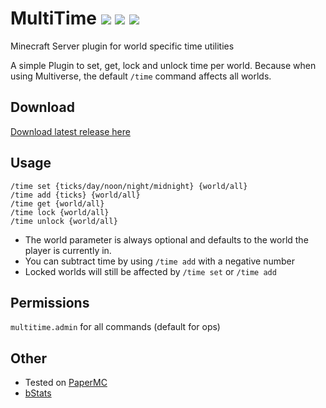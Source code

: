 MultiTime ![](https://tokei.rs/b1/github/Maddin-M/MultiTime?category=code) ![](https://img.shields.io/bstats/servers/10918) ![](https://img.shields.io/spiget/downloads/90642)
=================

Minecraft Server plugin for world specific time utilities

A simple Plugin to set, get, lock and unlock time per world. Because when using Multiverse, the default `/time` command affects all worlds.

Download
---

[Download latest release here](https://www.spigotmc.org/resources/multitime.90642/)

Usage
---

`/time set {ticks/day/noon/night/midnight} {world/all}`  
`/time add {ticks} {world/all}`  
`/time get {world/all}`  
`/time lock {world/all}`  
`/time unlock {world/all}`

- The world parameter is always optional and defaults to the world the player is currently in.
- You can subtract time by using `/time add` with a negative number
- Locked worlds will still be affected by `/time set` or `/time add`

Permissions
---

`multitime.admin` for all commands (default for ops)

Other
---

- Tested on [PaperMC](https://papermc.io/downloads)
- [bStats](https://bstats.org/plugin/bukkit/MultiTime/10918)
